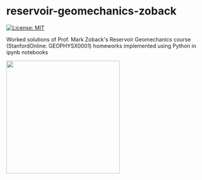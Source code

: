 # reservoir-geomechanics-zoback

[![License: MIT](https://img.shields.io/badge/License-MIT-yellow.svg)](https://opensource.org/licenses/MIT)

Worked solutions of Prof. Mark Zoback's Reservoir Geomechanics course (StanfordOnline: GEOPHYSX0001) homeworks implemented using Python in ipynb notebooks 

<div>
<img src="https://user-images.githubusercontent.com/51282928/76139144-376a1180-6080-11ea-9943-d4ce06ff9608.png" width="300"/>
</div>
